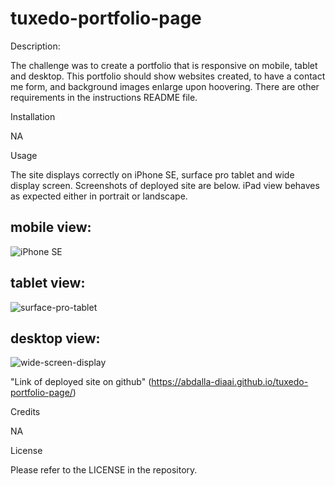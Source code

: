 # tuxedo-portfolio-page

Description:

The challenge was to create a portfolio that is responsive on mobile, tablet and desktop. This portfolio should show websites created, to have a contact me form, and background images enlarge upon hoovering. There are other requirements in the instructions README file. 

Installation

NA

Usage

The site displays correctly on iPhone SE, surface pro tablet and wide display screen. Screenshots of deployed site are below. iPad view behaves as expected either in portrait or landscape.

## mobile view:

![iPhone SE](https://github.com/abdalla-diaai/responsive-portfolio-flex/assets/56742529/dcdc7866-b251-4696-85c7-8b00b6518d53)

## tablet view: 

![surface-pro-tablet](https://github.com/abdalla-diaai/responsive-portfolio-flex/assets/56742529/de5d89f8-ad88-40de-95af-a3fbd3913f0a)

## desktop view: 

![wide-screen-display](https://github.com/abdalla-diaai/responsive-portfolio-flex/assets/56742529/5921a8cd-4c11-4a12-b86f-aea469e60f65)

"Link of deployed site on github" (https://abdalla-diaai.github.io/tuxedo-portfolio-page/)

Credits

NA

License

Please refer to the LICENSE in the repository.

